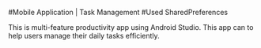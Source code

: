 #Mobile Application | Task Management
#Used SharedPreferences

This is multi-feature productivity app using Android Studio. This app can to help users manage their daily tasks efficiently. 

